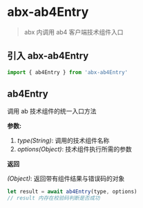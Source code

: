 # abx-ab4Entry

> abx 内调用 ab4 客户端技术组件入口

## 引入 abx-ab4Entry
``` javascript
import { ab4Entry } from 'abx-ab4Entry'
```

## ab4Entry
调用 ab 技术组件的统一入口方法

**参数:**
  1. *type(String)*: 调用的技术组件名称
  2. *options(Object)*: 技术组件执行所需的参数

**返回**

  *(Object)*: 返回带有组件结果与错误码的对象

``` javascript
let result = await ab4Entry(type, options)
// result 内存在校验码判断是否成功
```